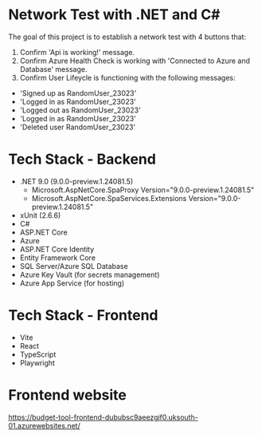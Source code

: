 # Network Test with .NET and C#

The goal of this project is to establish a network test with 4 buttons that:

1. Confirm 'Api is working!' message.
2. Confirm Azure Health Check is working with 'Connected to Azure and Database' message.
3. Confirm User Lifeycle is functioning with the following messages:
 - 'Signed up as RandomUser_23023'
 - 'Logged in as RandomUser_23023'
 - 'Logged out as RandomUser_23023'
 - 'Logged in as RandomUser_23023'
 - 'Deleted user RandomUser_23023'


# Tech Stack - Backend
- .NET 9.0 (9.0.0-preview.1.24081.5)
   - Microsoft.AspNetCore.SpaProxy Version="9.0.0-preview.1.24081.5"
   - Microsoft.AspNetCore.SpaServices.Extensions Version="9.0.0-preview.1.24081.5"
- xUnit (2.6.6)
- C#
- ASP.NET Core
- Azure
- ASP.NET Core Identity
- Entity Framework Core
- SQL Server/Azure SQL Database
- Azure Key Vault (for secrets management)
- Azure App Service (for hosting)

# Tech Stack - Frontend

- Vite
- React
- TypeScript
- Playwright


# Frontend website

https://budget-tool-frontend-dububsc9aeezgjf0.uksouth-01.azurewebsites.net/